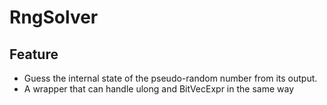 # RngSolver

## Feature

* Guess the internal state of the pseudo-random number from its output.
* A wrapper that can handle ulong and BitVecExpr in the same way
